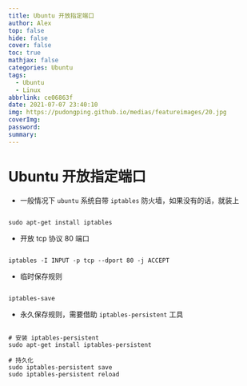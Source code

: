 ```yaml
---
title: Ubuntu 开放指定端口
author: Alex
top: false
hide: false
cover: false
toc: true
mathjax: false
categories: Ubuntu
tags:
  - Ubuntu
  - Linux
abbrlink: ce06863f
date: 2021-07-07 23:40:10
img: https://pudongping.github.io/medias/featureimages/20.jpg
coverImg:
password:
summary:
---
```


# Ubuntu 开放指定端口

- 一般情况下 `ubuntu` 系统自带 `iptables` 防火墙，如果没有的话，就装上

```shell

sudo apt-get install iptables

```

- 开放 tcp 协议 80 端口

```shell

iptables -I INPUT -p tcp --dport 80 -j ACCEPT

```

- 临时保存规则

```shell

iptables-save

```


- 永久保存规则，需要借助 `iptables-persistent` 工具

```shell

# 安装 iptables-persistent
sudo apt-get install iptables-persistent

# 持久化
sudo iptables-persistent save
sudo iptables-persistent reload

```
